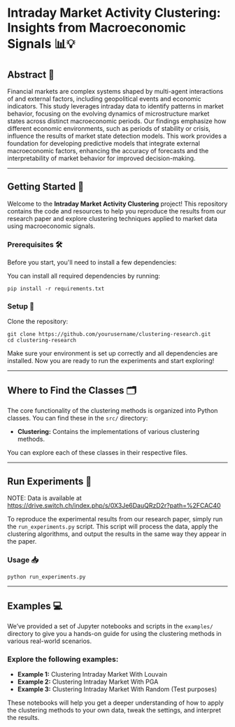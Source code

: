 # Intraday Market Activity Clustering: Insights from Macroeconomic Signals 📊💡

## Abstract 📝

Financial markets are complex systems shaped by multi-agent interactions of and
external factors, including geopolitical events and economic indicators. This study leverages
intraday data to identify patterns in market behavior, focusing on the evolving dynamics of
microstructure market states across distinct macroeconomic periods. Our findings emphasize
how different economic environments, such as periods of stability or crisis, influence the results
of market state detection models. This work provides a foundation for developing predictive
models that integrate external macroeconomic factors, enhancing the accuracy of forecasts and
the interpretability of market behavior for improved decision-making.

---

## Getting Started 🚀

Welcome to the **Intraday Market Activity Clustering** project! This repository contains the code and resources to help you reproduce the results from our research paper and explore clustering techniques applied to market data using macroeconomic signals.

### Prerequisites 🛠️

Before you start, you'll need to install a few dependencies:

You can install all required dependencies by running:

`pip install -r requirements.txt`

### Setup 🏁

Clone the repository:

`git clone https://github.com/yourusername/clustering-research.git`  
`cd clustering-research`

Make sure your environment is set up correctly and all dependencies are installed. Now you are ready to run the experiments and start exploring!

---

## Where to Find the Classes 🗂️

The core functionality of the clustering methods is organized into Python classes. You can find these in the `src/` directory:

- **Clustering:** Contains the implementations of various clustering methods.


You can explore each of these classes in their respective files.

---

## Run Experiments 🔬

NOTE: Data is available at https://drive.switch.ch/index.php/s/0X3Je6DauQRzD2r?path=%2FCAC40

To reproduce the experimental results from our research paper, simply run the `run_experiments.py` script. This script will process the data, apply the clustering algorithms, and output the results in the same way they appear in the paper.

### Usage 📥

`python run_experiments.py`

---

## Examples 💻

We’ve provided a set of Jupyter notebooks and scripts in the `examples/` directory to give you a hands-on guide for using the clustering methods in various real-world scenarios.

### Explore the following examples:

- **Example 1:** Clustering Intraday Market With Louvain
- **Example 2:** Clustering Intraday Market With PGA
- **Example 3:** Clustering Intraday Market With Random (Test purposes)

These notebooks will help you get a deeper understanding of how to apply the clustering methods to your own data, tweak the settings, and interpret the results.
